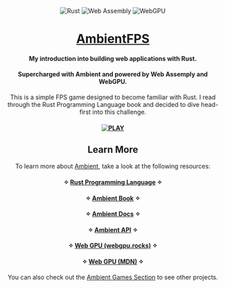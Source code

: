 <div align="center">

<div align='center'>

<img src='https://img.shields.io/badge/Rust-Rust/?logo=rust&color=black' alt='Rust'>

<img src="https://img.shields.io/badge/Web Assembly-Web Assembly/?logo=webassembly&color=black" alt="Web Assembly">

<img src='https://img.shields.io/badge/WebGPU-WebGPU/?logo=webgpu&color=black' alt= 'WebGPU'>

</div>

# [AmbientFPS](https://github.com/gaelzarco/ambientfps)

#### My introduction into building web applications with Rust.

#### Supercharged with Ambient and powered by Web Assemply and WebGPU.

This is a simple FPS game designed to become familiar with Rust. I read through the Rust Programming Language book and decided to dive head-first into this challenge.

#### [<img src='https://img.shields.io/badge/PL✧Y-PL✧Y/?logo=_&color=white&style=for-the-badge' alt='PLAY'>](https://ambient.run/packages/s3yc2jedhhrrl2glypzwottdbqkj7kqy/)

## Learn More

To learn more about [Ambient](https://ambient.run/), take a look at the following resources:

#### ✧ [Rust Programming Language](https://www.rust-lang.org/) ✧

#### ✧ [Ambient Book](https://ambientrun.github.io/Ambient/) ✧

#### ✧ [Ambient Docs](https://ambient.run/docs) ✧

#### ✧ [Ambient API](https://docs.rs/ambient_api/latest/ambient_api/) ✧

#### ✧ [Web GPU (webgpu.rocks)](https://webgpu.rocks/) ✧

#### ✧ [Web GPU (MDN)](https://developer.mozilla.org/en-US/docs/Web/API/WebGPU_API/) ✧

You can also check out the [Ambient Games Section](https://ambient.run/games) to see other projects.

</div>